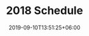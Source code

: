 ---
title: "2018 Schedule"
date: 2019-09-10T13:51:25+06:00
draft: false
description: "this is meta description"
bgImage : "images/bg/cta-bg.jpg"
---